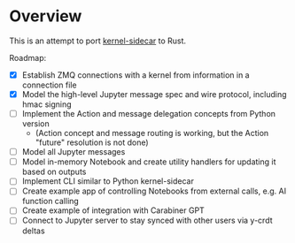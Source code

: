 # Overview

This is an attempt to port [kernel-sidecar](https://github.com/kafonek/kernel-sidecar) to Rust.

Roadmap:
 - [x] Establish ZMQ connections with a kernel from information in a connection file
 - [x] Model the high-level Jupyter message spec and wire protocol, including hmac signing
 - [ ] Implement the Action and message delegation concepts from Python version
   - (Action concept and message routing is working, but the Action "future" resolution is not done)
 - [ ] Model all Jupyter messages
 - [ ] Model in-memory Notebook and create utility handlers for updating it based on outputs
 - [ ] Implement CLI similar to Python kernel-sidecar
 - [ ] Create example app of controlling Notebooks from external calls, e.g. AI function calling
 - [ ] Create example of integration with Carabiner GPT
 - [ ] Connect to Jupyter server to stay synced with other users via y-crdt deltas
